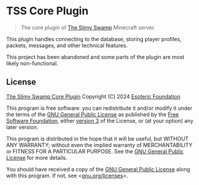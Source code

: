 # TSS Core Plugin

> The core plugin of [The Slimy Swamp](https://www.github.com/TheSlimySwamp) Minecraft server.

This plugin handles connecting to the database, storing player profiles, packets, messages, and other technical features.

This project has been abandoned and some parts of the plugin are most likely non-functional.

## License

[The Slimy Swamp Core Plugin](./) Copyright (C) 2024 [Esoteric Foundation](https://esoteric.foundation)

This program is free software: you can redistribute it and/or modify it under the terms of the [GNU General Public License](./LICENSE) as published by the [Free Software Foundation](https://www.fsf.org/), either [version 3](./LICENSE) of the License, or (at your option) any later version.

This program is distributed in the hope that it will be useful, but WITHOUT ANY WARRANTY; without even the implied warranty of MERCHANTABILITY or FITNESS FOR A PARTICULAR PURPOSE. See the [GNU General Public License](./LICENSE) for more details.

You should have received a copy of the [GNU General Public License](./LICENSE) along with this program. If not, see <[gnu.org/licenses](https://www.gnu.org/licenses/)>.
